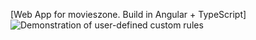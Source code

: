 [Web App for movieszone. Build in Angular + TypeScript] 
![Demonstration of user-defined custom rules](https://drive.google.com/file/d/1kn6etg-mWSIEs-pE6lK5mF8b4o_MtlNg/view?usp=sharing)
